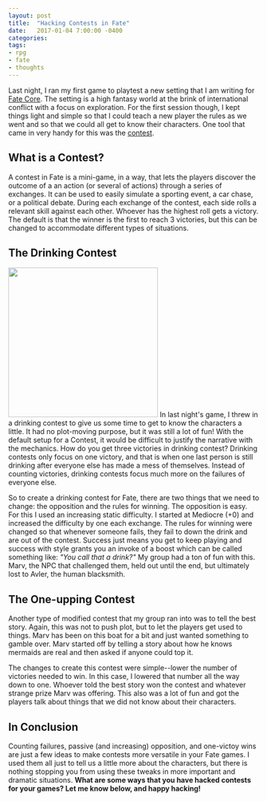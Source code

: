 ```yaml
---
layout: post
title:  "Hacking Contests in Fate"
date:   2017-01-04 7:00:00 -0400 
categories: 
tags: 
- rpg
- fate
- thoughts
---
```


<!--[<img src="{{site.url}}/images/id-cards.jpg"
class="col-sm-4 pull-left img-thumbnail" />]({{site.url}}/images/id-cards.jpg)-->
Last night, I ran my first game to playtest a new setting that I am writing for 
[Fate Core](http://www.evilhat.com/home/fate-core/). The setting is a high 
fantasy world at the brink of international conflict with a focus on 
exploration. For the first session though, I kept things light and simple so 
that I could teach a new player the rules as we went and so that we could all 
get to know their characters. One tool that came in very handy for this was the 
[contest](https://fate-srd.com/fate-core/contests).<!--more-->

## What is a Contest?
A contest in Fate is a mini-game, in a way, that lets the players discover the 
outcome of a an action (or several of actions) through a series of exchanges. It 
can be used to easily simulate a sporting event, a car chase, or a political 
debate. During each exchange of the contest, each side rolls a relevant skill 
against each other. Whoever has the highest roll gets a victory. The default is 
that the winner is the first to reach 3 victories, but this can be changed to 
accommodate different types of situations.

## The Drinking Contest
[<img src="https://s-media-cache-ak0.pinimg.com/originals/7d/15/15/7d15155c99b09ace8635140f00824c06.jpg" class="pull-left img-thumbnail" width="300">](https://s-media-cache-ak0.pinimg.com/originals/7d/15/15/7d15155c99b09ace8635140f00824c06.jpg) 
In last night's game, I threw in a drinking contest to give us some time to get 
to know the characters a little. It had no plot-moving purpose, but it was still 
a lot of fun! With the default setup for a Contest, it would be difficult to 
justify the narrative with the mechanics. How do you get three victories in 
drinking contest? Drinking contests only focus on one victory, and that is when 
one last person is still drinking after everyone else has made a mess of 
themselves. Instead of counting victories, drinking contests focus much more on 
the failures of everyone else. 

So to create a drinking contest for Fate, there are two things that we need to 
change: the opposition and the rules for winning. The opposition is easy. For 
this I used an increasing static difficulty. I started at Mediocre (+0) and 
increased the difficulty by one each exchange. The rules for winning were 
changed so that whenever someone fails, they fail to down the drink and are out 
of the contest. Success just means you get to keep playing and success with 
style grants you an invoke of a boost which can be called something like: *"You 
call that a drink?"* My group had a ton of fun with this. Marv, the NPC that 
challenged them, held out until the end, but ultimately lost to Avler, the human 
blacksmith.

## The One-upping Contest
Another type of modified contest that my group ran into was to tell the best 
story. Again, this was not to push plot, but to let the players get used to 
things. Marv has been on this boat for a bit and just wanted something to gamble 
over. Marv started off by telling a story about how he knows mermaids are real 
and then asked if anyone could top it.

The changes to create this contest were simple--lower the number of victories 
needed to win. In this case, I lowered that number all the way down to one. 
Whoever told the best story won the contest and whatever strange prize Marv was 
offering. This also was a lot of fun and got the players talk about things that 
we did not know about their characters.

## In Conclusion
Counting failures, passive (and increasing) opposition, and one-victoy wins are 
just a few ideas to make contests more versatile in your Fate games. I used them 
all just to tell us a little more about the characters, but there is nothing 
stopping you from using these tweaks in more important and dramatic situations. 
**What are some ways that you have hacked contests for your games? Let me know below,
and happy hacking!**
